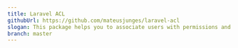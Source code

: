 ```yaml
---
title: Laravel ACL
githubUrl: https://github.com/mateusjunges/laravel-acl
slogan: This package helps you to associate users with permissions and permission groups with laravel framework
branch: master
---
```

